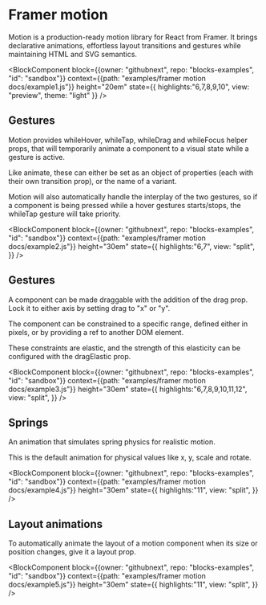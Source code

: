 # Framer motion

Motion is a production-ready motion library for React from Framer. It brings declarative animations, effortless layout transitions and gestures while maintaining HTML and SVG semantics.

<BlockComponent
block={{owner: "githubnext", repo: "blocks-examples", "id": "sandbox"}}
context={{path: "examples/framer motion docs/example1.js"}}
height="20em"
state={{
  highlights:"6,7,8,9,10",
  view: "preview",
  theme: "light"
}}
/>

## Gestures

Motion provides whileHover, whileTap, whileDrag and whileFocus helper props, that will temporarily animate a component to a visual state while a gesture is active.

Like animate, these can either be set as an object of properties (each with their own transition prop), or the name of a variant.

Motion will also automatically handle the interplay of the two gestures, so if a component is being pressed while a hover gestures starts/stops, the whileTap gesture will take priority.

<BlockComponent
block={{owner: "githubnext", repo: "blocks-examples", "id": "sandbox"}}
context={{path: "examples/framer motion docs/example2.js"}}
height="30em"
state={{
  highlights:"6,7",
  view: "split",
}}
/>

## Gestures

A component can be made draggable with the addition of the drag prop. Lock it to either axis by setting drag to "x" or "y".

The component can be constrained to a specific range, defined either in pixels, or by providing a ref to another DOM element.

These constraints are elastic, and the strength of this elasticity can be configured with the dragElastic prop.

<BlockComponent
block={{owner: "githubnext", repo: "blocks-examples", "id": "sandbox"}}
context={{path: "examples/framer motion docs/example3.js"}}
height="30em"
state={{
  highlights:"6,7,8,9,10,11,12",
  view: "split",
}}
/>

## Springs

An animation that simulates spring physics for realistic motion.

This is the default animation for physical values like x, y, scale and rotate.

<BlockComponent
block={{owner: "githubnext", repo: "blocks-examples", "id": "sandbox"}}
context={{path: "examples/framer motion docs/example4.js"}}
height="30em"
state={{
  highlights:"11",
  view: "split",
}}
/>

## Layout animations

To automatically animate the layout of a motion component when its size or position changes, give it a layout prop.

<BlockComponent
block={{owner: "githubnext", repo: "blocks-examples", "id": "sandbox"}}
context={{path: "examples/framer motion docs/example5.js"}}
height="30em"
state={{
  highlights:"11",
  view: "split",
}}
/>
